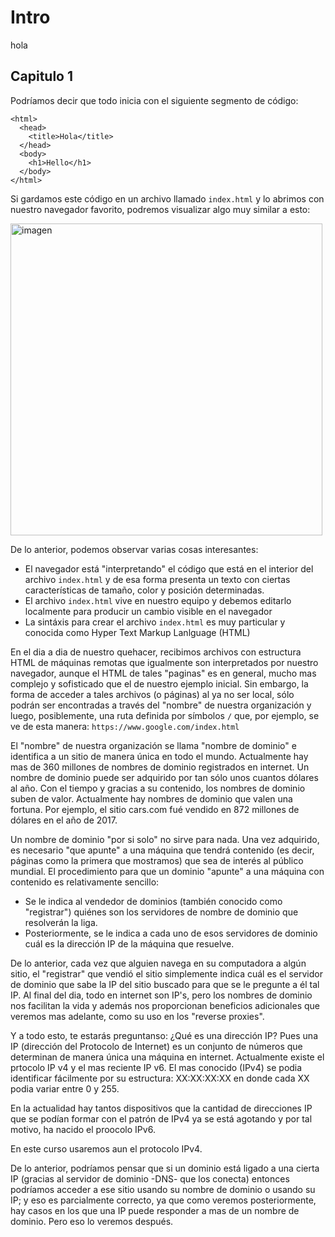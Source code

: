 # Intro

hola

## Capitulo 1

Podríamos decir que todo inicia con el siguiente segmento de código:

```
<html>
  <head>
    <title>Hola</title>
  </head>
  <body>
    <h1>Hello</h1>
  </body>
</html>
```
  
Si gardamos este código en un archivo llamado ```index.html``` y lo abrimos con nuestro navegador favorito, podremos visualizar algo muy similar a esto: 

<img width="499" alt="imagen" src="https://user-images.githubusercontent.com/17259655/210629548-97f7499a-7c61-4851-b2ed-fe88e5f488df.png">

De lo anterior, podemos observar varias cosas interesantes:
- El navegador está "interpretando" el código que está en el interior del archivo ```index.html``` y de esa forma presenta un texto con ciertas características de tamaño, color y posición determinadas.
- El archivo ```index.html``` vive en nuestro equipo y debemos editarlo localmente para producir un cambio visible en el navegador
- La sintáxis para crear el archivo ```index.html``` es muy particular y conocida como Hyper Text Markup Lanlguage (HTML)

En el dia a dia de nuestro quehacer, recibimos archivos con estructura HTML de máquinas remotas que igualmente son interpretados por nuestro navegador, aunque el HTML de tales "paginas" es en general, mucho mas complejo y sofisticado que el de nuestro ejemplo inicial. Sin embargo, la forma de acceder a tales archivos (o páginas) al ya no ser local, sólo podrán ser encontradas a través del "nombre" de nuestra organización y luego, posiblemente, una ruta definida por símbolos ```/``` que, por ejemplo, se ve de esta manera: ```https://www.google.com/index.html```

El "nombre" de nuestra organización se llama "nombre de dominio" e identifica a un sitio de manera única en todo el mundo. Actualmente hay mas de 360 millones de nombres de dominio registrados en internet. Un nombre de dominio puede ser adquirido por tan sólo unos cuantos dólares al año. Con el tiempo y gracias a su contenido, los nombres de dominio suben de valor. Actualmente hay nombres de dominio que valen una fortuna. Por ejemplo, el sitio cars.com fué vendido en 872 millones de dólares en el año de 2017.

Un nombre de dominio "por si solo" no sirve para nada. Una vez adquirido, es necesario "que apunte" a una máquina que tendrá contenido (es decir, páginas como la primera que mostramos) que sea de interés al público mundial. El procedimiento para que un dominio "apunte" a una máquina con contenido es relativamente sencillo: 

- Se le indica al vendedor de dominios (también conocido como "registrar") quiénes son los servidores de nombre de dominio que resolverán la liga. 
- Posteriormente, se le indica a cada uno de esos servidores de dominio cuál es la dirección IP de la máquina que resuelve.

De lo anterior, cada vez que alguien navega en su computadora a algún sitio, el "registrar" que vendió el sitio simplemente indica cuál es el servidor de dominio que sabe la IP del sitio buscado para que se le pregunte a él tal IP. Al final del dia, todo en internet son IP's, pero los nombres de dominio nos facilitan la vida y además nos proporcionan beneficios adicionales que veremos mas adelante, como su uso en los "reverse proxies".

Y a todo esto, te estarás preguntanso: ¿Qué es una dirección IP? Pues una IP (dirección del Protocolo de Internet) es un conjunto de números que determinan de manera única una máquina en internet. Actualmente existe el prtocolo IP v4 y el mas reciente IP v6. El mas conocido (IPv4) se podia identificar fácilmente por su estructura: XX:XX:XX:XX en donde cada XX podia variar entre 0 y 255.

En la actualidad hay tantos dispositivos que la cantidad de direcciones IP que se podían formar con el patrón de IPv4 ya se está agotando y por tal motivo, ha nacido el proocolo IPv6.

En este curso usaremos aun el protocolo IPv4.

De lo anterior, podríamos pensar que si un dominio está ligado a una cierta IP (gracias al servidor de dominio -DNS- que los conecta) entonces podríamos acceder a ese sitio usando su nombre de dominio o usando su IP; y eso es parcialmente correcto, ya que como veremos posteriormente, hay casos en los que una IP puede responder a mas de un nombre de dominio. Pero eso lo veremos después.




